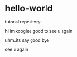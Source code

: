 # hello-world
tutorial repository

hi im kooglee good to see u again

uhm..its say good bye 

see u again
